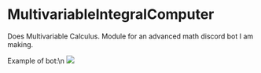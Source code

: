 # MultivariableIntegralComputer

Does Multivariable Calculus. Module for an advanced math discord bot I am making.

Example of bot:\n
![](https://i.ibb.co/gWQvSq5/calculusbot.png)
